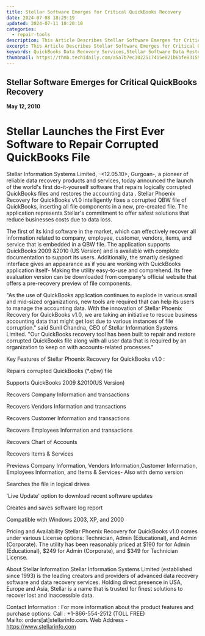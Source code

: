 ```yaml
---
title: Stellar Software Emerges for Critical QuickBooks Recovery
date: 2024-07-08 18:29:19
updated: 2024-07-11 10:20:10
categories:
  - repair-tools
description: This Article Describes Stellar Software Emerges for Critical QuickBooks Recovery
excerpt: This Article Describes Stellar Software Emerges for Critical QuickBooks Recovery
keywords: QuickBooks Data Recovery Services,Stellar Software Data Restoration,Professional QuickBooks Backup Solutions,Business Financial Data Safety with Stellar,Expert Recovery of QuickBooks Files and Records,Secure QuickBooks Data Retrieval Services,Rapid QuickBooks System Restoration by Stellar
thumbnail: https://thmb.techidaily.com/a5a7b7ec3022517415e821b6bfe83159465cabea96e97b208c8652bd209d1315.jpg
---
```


## Stellar Software Emerges for Critical QuickBooks Recovery

**May 12, 2010**

# **Stellar Launches the First Ever Software to Repair Corrupted QuickBooks File**

 Stellar Information Systems Limited, -<12.05.10>, Gurgoan-, a pioneer of reliable data recovery products and services, today announced the launch of the world's first do-it-yourself software that repairs logically corrupted QuickBooks files and restores the accounting data . Stellar Phoenix Recovery for QuickBooks v1.0 intelligently fixes a corrupted QBW file of QuickBooks, inserting all file components in a new, pre-created file. The application represents Stellar's commitment to offer safest solutions that reduce businesses costs due to data loss.

 The first of its kind software in the market, which can effectively recover all information related to company, employee, customer, vendors, items, and service that is embedded in a QBW file. The application supports QuickBooks 2009 &2010 (US Version) and is available with complete documentation to support its users. Additionally, the smartly designed interface gives an appearance as if you are working with QuickBooks application itself- Making the utility easy-to-use and comprehend. Its free evaluation version can be downloaded from company's official website that offers a pre-recovery preview of file components.

 "As the use of QuickBooks application continues to explode in various small and mid-sized organizations, new tools are required that can help its users to manage the accounting data. With the innovation of Stellar Phoenix Recovery for QuickBooks v1.0, we are taking an initiative to rescue business accounting data that might get lost due to various instances of file corruption." said Sunil Chandna, CEO of Stellar Information Systems Limited. "Our QuickBooks recovery tool has been built to repair and restore corrupted QuickBooks file along with all user data that is required by an organization to keep on with accounts-related processes."

 Key Features of Stellar Phoenix Recovery for QuickBooks v1.0 :

 Repairs corrupted QuickBooks (\*.qbw) file

 Supports QuickBooks 2009 &2010(US Version)

 Recovers Company Information and transactions

 Recovers Vendors Information and transactions

 Recovers Customer Information and transactions

 Recovers Employees Information and transactions

 Recovers Chart of Accounts

 Recovers Items & Services

 Previews Company Information, Vendors Information,Customer Information, Employees Information, and Items & Services- Also with demo version

 Searches the file in logical drives

 'Live Update' option to download recent software updates

 Creates and saves software log report

 Compatible with Windows 2003, XP, and 2000

Pricing and Availability
 Stellar Phoenix Recovery for QuickBooks v1.0 comes under various License options: Technician, Admin (Educational), and Admin (Corporate). The utility has been reasonably priced at $190 for for Admin (Educational), $249 for Admin (Corporate), and $349 for Technician License.

About Stellar Information
 Stellar Information Systems Limited (established since 1993) is the leading creators and providers of advanced data recovery software and data recovery services. Holding direct presence in USA, Europe and Asia, Stellar is a name that is trusted for finest solutions to recover lost and inaccessible data.

Contact Information :
 For more information about the product features and purchase options:
Call : +1-866-554-2512 (TOLL FREE)  
 Mailto: orders\[at\]stellarinfo.com.
Web Address \- <https://www.stellarinfo.com>

<ins class="adsbygoogle"
     style="display:block"
     data-ad-format="autorelaxed"
     data-ad-client="ca-pub-7571918770474297"
     data-ad-slot="1223367746"></ins>



<ins class="adsbygoogle"
     style="display:block"
     data-ad-client="ca-pub-7571918770474297"
     data-ad-slot="8358498916"
     data-ad-format="auto"
     data-full-width-responsive="true"></ins>
